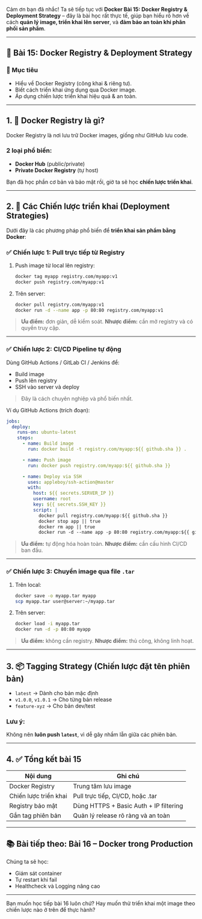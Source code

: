 Cảm ơn bạn đã nhắc! Ta sẽ tiếp tục với **Docker Bài 15: Docker Registry & Deployment Strategy** – đây là bài học rất thực tế, giúp bạn hiểu rõ hơn về cách **quản lý image, triển khai lên server**, và **đảm bảo an toàn khi phân phối sản phẩm**.

---

## 🚀 Bài 15: Docker Registry & Deployment Strategy

### 🎯 Mục tiêu

* Hiểu về Docker Registry (công khai & riêng tư).
* Biết cách triển khai ứng dụng qua Docker image.
* Áp dụng chiến lược triển khai hiệu quả & an toàn.

---

## 1. 🧱 Docker Registry là gì?

Docker Registry là nơi lưu trữ Docker images, giống như GitHub lưu code.

### 2 loại phổ biến:

* **Docker Hub** (public/private)
* **Private Docker Registry** (tự host)

Bạn đã học phần cơ bản và bảo mật rồi, giờ ta sẽ học **chiến lược triển khai**.

---

## 2. 🚀 Các Chiến lược triển khai (Deployment Strategies)

Dưới đây là các phương pháp phổ biến để **triển khai sản phẩm bằng Docker**:

### ✅ Chiến lược 1: **Pull trực tiếp từ Registry**

1. Push image từ local lên registry:

   ```bash
   docker tag myapp registry.com/myapp:v1
   docker push registry.com/myapp:v1
   ```

2. Trên server:

   ```bash
   docker pull registry.com/myapp:v1
   docker run -d --name app -p 80:80 registry.com/myapp:v1
   ```

> **Ưu điểm:** đơn giản, dễ kiểm soát.
> **Nhược điểm:** cần mở registry và có quyền truy cập.

---

### ✅ Chiến lược 2: **CI/CD Pipeline tự động**

Dùng GitHub Actions / GitLab CI / Jenkins để:

* Build image
* Push lên registry
* SSH vào server và deploy

> Đây là cách chuyên nghiệp và phổ biến nhất.

Ví dụ GitHub Actions (trích đoạn):

```yaml
jobs:
  deploy:
    runs-on: ubuntu-latest
    steps:
      - name: Build image
        run: docker build -t registry.com/myapp:${{ github.sha }} .

      - name: Push image
        run: docker push registry.com/myapp:${{ github.sha }}

      - name: Deploy via SSH
        uses: appleboy/ssh-action@master
        with:
          host: ${{ secrets.SERVER_IP }}
          username: root
          key: ${{ secrets.SSH_KEY }}
          script: |
            docker pull registry.com/myapp:${{ github.sha }}
            docker stop app || true
            docker rm app || true
            docker run -d --name app -p 80:80 registry.com/myapp:${{ github.sha }}
```

> **Ưu điểm:** tự động hóa hoàn toàn.
> **Nhược điểm:** cần cấu hình CI/CD ban đầu.

---

### ✅ Chiến lược 3: **Chuyển image qua file `.tar`**

1. Trên local:

   ```bash
   docker save -o myapp.tar myapp
   scp myapp.tar user@server:~/myapp.tar
   ```

2. Trên server:

   ```bash
   docker load -i myapp.tar
   docker run -d -p 80:80 myapp
   ```

> **Ưu điểm:** không cần registry.
> **Nhược điểm:** thủ công, không linh hoạt.

---

## 3. 📦 Tagging Strategy (Chiến lược đặt tên phiên bản)

* `latest` → Dành cho bản mặc định
* `v1.0.0`, `v1.0.1` → Cho từng bản release
* `feature-xyz` → Cho bản dev/test

### Lưu ý:

Không nên **luôn push `latest`**, vì dễ gây nhầm lẫn giữa các phiên bản.

---

## 4. ✅ Tổng kết bài 15

| Nội dung              | Ghi chú                                |
| --------------------- | -------------------------------------- |
| Docker Registry       | Trung tâm lưu image                    |
| Chiến lược triển khai | Pull trực tiếp, CI/CD, hoặc .tar       |
| Registry bảo mật      | Dùng HTTPS + Basic Auth + IP filtering |
| Gắn tag phiên bản     | Quản lý release rõ ràng và an toàn     |

---

## 📚 Bài tiếp theo: **Bài 16 – Docker trong Production**

Chúng ta sẽ học:

* Giám sát container
* Tự restart khi fail
* Healthcheck và Logging nâng cao

---

Bạn muốn học tiếp bài 16 luôn chứ? Hay muốn thử triển khai một image theo chiến lược nào ở trên để thực hành?
